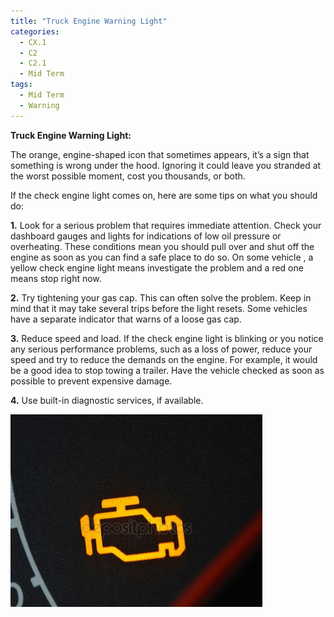 ```yaml
---
title: "Truck Engine Warning Light"
categories:
  - CX.1
  - C2
  - C2.1
  - Mid Term
tags:
  - Mid Term
  - Warning
---
```


**Truck Engine Warning Light:**

The orange, engine-shaped icon that sometimes appears, it’s a sign that something is wrong under the hood. Ignoring it could leave you stranded at the worst possible moment, cost you thousands, or both. 

If the check engine light comes on, here are some tips on what you should do:

**1.** Look for a serious problem that requires immediate attention. Check your dashboard gauges and lights for indications of low oil pressure or overheating. These conditions mean you should pull over and shut off the engine as soon as you can find a safe place to do so. On some vehicle , a yellow check engine light means investigate the problem and a red one means stop right now. 

**2.** Try tightening your gas cap. This can often solve the problem. Keep in mind that it may take several trips before the light resets. Some vehicles have a separate indicator that warns of a loose gas cap.

**3.**	Reduce speed and load. If the check engine light is blinking or you notice any serious performance problems, such as a loss of power, reduce your speed and try to reduce the demands on the engine. For example, it would be a good idea to stop towing a trailer. Have the vehicle checked as soon as possible to prevent expensive damage.

**4.** Use built-in diagnostic services, if available.


<img src="https://raw.githubusercontent.com/ADOxx-org/DISRUPT-Knowledge-Base/master/assets/images/depositphotos_13959277-stock-photo-malfunction-or-check-engine-car.jpg" width="80%" height="80%">
